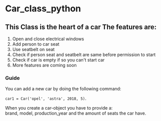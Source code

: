 # Car_class_python
<h2>This Class is the heart of a car The features are:</h2>
<ol>
    <li>Open and close electrical windows</li>
    <li>Add person to car seat</li>
    <li>Use seatbelt on seat</li>
    <li>Check if person seat and seatbelt are same before permission to start</li>
    <li>Check if car is empty if so you can't start car</li>
    <li>More features are coming soon</li>
</ol>

<h3>Guide</h3>
<p>
You can add a new car by doing the following command:</p>
<p>
<code>car1 = Car('opel', 'astra', 2018, 5)</code>. <br>
</p>
<p>
When you create a car-object you have to provide a:<br>
brand, model, production_year and the amount of seats the car have.
</p>
